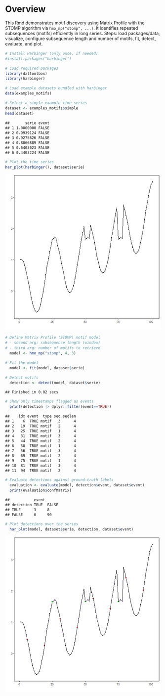 # Overview

This Rmd demonstrates motif discovery using Matrix Profile with the STOMP algorithm via `hmo_mp("stomp", ...)`. It identifies repeated subsequences (motifs) efficiently in long series. Steps: load packages/data, visualize, configure subsequence length and number of motifs, fit, detect, evaluate, and plot.


``` r
# Install Harbinger (only once, if needed)
#install.packages("harbinger")
```


``` r
# Load required packages
library(daltoolbox)
library(harbinger) 
```


``` r
# Load example datasets bundled with harbinger
data(examples_motifs)
```


``` r
# Select a simple example time series
dataset <- examples_motifs$simple
head(dataset)
```

```
##       serie event
## 1 1.0000000 FALSE
## 2 0.9939124 FALSE
## 3 0.9275826 FALSE
## 4 0.8066889 FALSE
## 5 0.6403023 FALSE
## 6 0.4403224 FALSE
```


``` r
# Plot the time series
har_plot(harbinger(), dataset$serie)
```

![plot of chunk unnamed-chunk-5](fig/hmo_mp_stomp/unnamed-chunk-5-1.png)


``` r
# Define Matrix Profile (STOMP) motif model
# - second arg: subsequence length (window)
# - third arg: number of motifs to retrieve
  model <- hmo_mp("stomp", 4, 3)
```


``` r
# Fit the model
  model <- fit(model, dataset$serie)
```


``` r
# Detect motifs
  detection <- detect(model, dataset$serie)
```

```
## Finished in 0.02 secs
```


``` r
# Show only timestamps flagged as events
  print(detection |> dplyr::filter(event==TRUE))
```

```
##    idx event  type seq seqlen
## 1    6  TRUE motif   3      4
## 2   19  TRUE motif   2      4
## 3   25  TRUE motif   1      4
## 4   31  TRUE motif   3      4
## 5   44  TRUE motif   2      4
## 6   50  TRUE motif   1      4
## 7   56  TRUE motif   3      4
## 8   69  TRUE motif   2      4
## 9   75  TRUE motif   1      4
## 10  81  TRUE motif   3      4
## 11  94  TRUE motif   2      4
```


``` r
# Evaluate detections against ground-truth labels
  evaluation <- evaluate(model, detection$event, dataset$event)
  print(evaluation$confMatrix)
```

```
##           event      
## detection TRUE  FALSE
## TRUE      3     8    
## FALSE     0     90
```


``` r
# Plot detections over the series
  har_plot(model, dataset$serie, detection, dataset$event)
```

![plot of chunk unnamed-chunk-11](fig/hmo_mp_stomp/unnamed-chunk-11-1.png)
